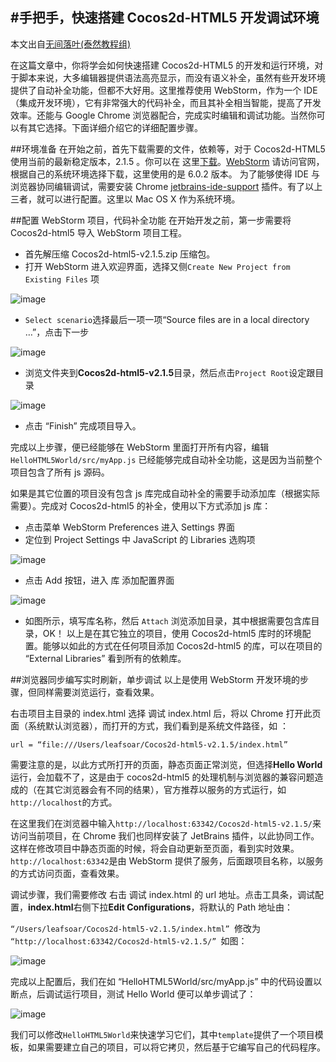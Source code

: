 #手把手，快速搭建 Cocos2d-HTML5 开发调试环境
---
本文出自[无间落叶(泰然教程组)](http://www.ityran.com/archives/4857)

在这篇文章中，你将学会如何快速搭建 Cocos2d-HTML5 的开发和运行环境，对于脚本来说，大多编辑器提供语法高亮显示，而没有语义补全，虽然有些开发环境提供了自动补全功能，但都不大好用。这里推荐使用 WebStorm，作为一个 IDE（集成开发环境），它有非常强大的代码补全，而且其补全相当智能，提高了开发效率。还能与 Google Chrome 浏览器配合，完成实时编辑和调试功能。当然你可以有其它选择。下面详细介绍它的详细配置步骤。

##环境准备
在开始之前，首先下载需要的文件，依赖等，对于 Cocos2d-HTML5 使用当前的最新稳定版本，2.1.5 。你可以在 这里[下载](http://cocos2d-x.googlecode.com/files/Cocos2d-html5-v2.1.5.zip)。[WebStorm](http://www.jetbrains.com/webstorm/download/index.html) 请访问官网，根据自己的系统环境选择下载，这里使用的是 6.0.2 版本。 为了能够使得 IDE 与浏览器协同编辑调试，需要安装 Chrome [jetbrains-ide-support](https://chrome.google.com/webstore/detail/jetbrains-ide-support/hmhgeddbohgjknpmjagkdomcpobmllji) 插件。有了以上三者，就可以进行配置。这里以 Mac OS X 作为系统环境。

##配置 WebStorm 项目，代码补全功能
在开始开发之前，第一步需要将 Cocos2d-html5 导入 WebStorm 项目工程。

- 首先解压缩 Cocos2d-html5-v2.1.5.zip 压缩包。
- 打开 WebStorm 进入欢迎界面，选择又侧`Create New Project from Existing Files` 项

![image](./res/1.png)

- `Select scenario`选择最后一项一项“Source files are in a local directory …”，点击下一步

![image](./res/2.png)

- 浏览文件夹到**Cocos2d-html5-v2.1.5**目录，然后点击`Project Root`设定跟目录

![image](./res/3.png)

- 点击 “Finish” 完成项目导入。

完成以上步骤，便已经能够在 WebStorm 里面打开所有内容，编辑 `HelloHTML5World/src/myApp.js` 已经能够完成自动补全功能，这是因为当前整个项目包含了所有 js 源码。

如果是其它位置的项目没有包含 js 库完成自动补全的需要手动添加库（根据实际需要）。完成对 Cocos2d-html5 的补全，使用以下方式添加 js 库：

- 点击菜单 WebStorm Preferences 进入 Settings 界面
- 定位到 Project Settings 中 JavaScript 的 Libraries 选购项

![image](./res/4.png)

- 点击 Add 按钮，进入 库 添加配置界面

![image](./res/5.png)

- 如图所示，填写库名称，然后 `Attach` 浏览添加目录，其中根据需要包含库目录，OK！
以上是在其它独立的项目，使用 Cocos2d-html5 库时的环境配置。能够以如此的方式在任何项目添加 Cocos2d-html5 的库，可以在项目的 “External Libraries” 看到所有的依赖库。

##浏览器同步编写实时刷新，单步调试
以上是使用 WebStorm 开发环境的步骤，但同样需要浏览运行，查看效果。

右击项目主目录的 index.html 选择 调试 index.html 后，将以 Chrome 打开此页面（系统默认浏览器），而打开的方式，我们看到是系统文件路径，如 ：

`url = “file:///Users/leafsoar/Cocos2d-html5-v2.1.5/index.html”`

需要注意的是，以此方式所打开的页面，静态页面正常浏览，但选择**Hello World**运行，会加载不了，这是由于 cocos2d-html5 的处理机制与浏览器的兼容问题造成的（在其它浏览器会有不同的结果），官方推荐以服务的方式运行，如`http://localhost`的方式。

在这里我们在浏览器中输入`http://localhost:63342/Cocos2d-html5-v2.1.5/`来访问当前项目，在 Chrome 我们也同样安装了 JetBrains 插件，以此协同工作。这样在修改项目中静态页面的时候，将会自动更新至页面，看到实时效果。`http://localhost:63342`是由 WebStorm 提供了服务，后面跟项目名称，以服务的方式访问页面，查看效果。

调试步骤，我们需要修改 右击 调试 index.html 的 url 地址。点击工具条，调试配置，**index.html**右侧下拉**Edit Configurations**，将默认的 Path 地址由：

`“/Users/leafsoar/Cocos2d-html5-v2.1.5/index.html” `修改为 `“http://localhost:63342/Cocos2d-html5-v2.1.5/” `如图：

![image](./res/6.png)

完成以上配置后，我们在如 “HelloHTML5World/src/myApp.js” 中的代码设置以断点，后调试运行项目，测试 Hello World 便可以单步调试了：

![image](./res/7.png)

我们可以修改`HelloHTML5World`来快速学习它们，其中`template`提供了一个项目模板，如果需要建立自己的项目，可以将它拷贝，然后基于它编写自己的代码程序。